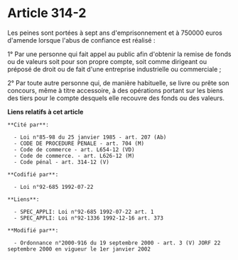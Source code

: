 # Article 314-2

Les peines sont portées à sept ans d'emprisonnement et à 750000 euros d'amende lorsque l'abus de confiance est réalisé :

1° Par une personne qui fait appel au public afin d'obtenir la remise de fonds ou de valeurs soit pour son propre compte,
soit comme dirigeant ou préposé de droit ou de fait d'une entreprise industrielle ou commerciale ;

2° Par toute autre personne qui, de manière habituelle, se livre ou prête son concours, même à titre accessoire, à des
opérations portant sur les biens des tiers pour le compte desquels elle recouvre des fonds ou des valeurs.

**Liens relatifs à cet article**

	**Cité par**:

	  - Loi n°85-98 du 25 janvier 1985 - art. 207 (Ab)
	  - CODE DE PROCEDURE PENALE - art. 704 (M)
	  - Code de commerce - art. L654-12 (VD)
	  - Code de commerce. - art. L626-12 (M)
	  - Code pénal - art. 314-12 (V)

	**Codifié par**:

	  - Loi n°92-685 1992-07-22

	**Liens**:

	  - SPEC_APPLI: Loi n°92-685 1992-07-22 art. 1
	  - SPEC_APPLI: Loi n°92-1336 1992-12-16 art. 373

	**Modifié par**:

	  - Ordonnance n°2000-916 du 19 septembre 2000 - art. 3 (V) JORF 22 septembre 2000 en vigueur le 1er janvier 2002
